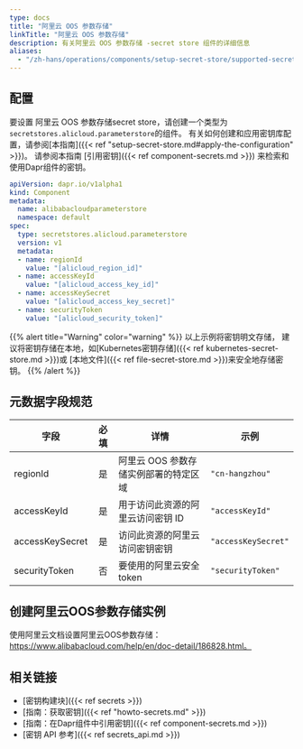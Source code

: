 ```yaml
---
type: docs
title: "阿里云 OOS 参数存储"
linkTitle: "阿里云 OOS 参数存储"
description: 有关阿里云 OOS 参数存储 -secret store 组件的详细信息
aliases:
  - "/zh-hans/operations/components/setup-secret-store/supported-secret-stores/alibabacloud-oos-parameter-store/"
---
```


## 配置

要设置 阿里云 OOS 参数存储secret store，请创建一个类型为`secretstores.alicloud.parameterstore`的组件。 有关如何创建和应用密钥库配置，请参阅[本指南]({{< ref "setup-secret-store.md#apply-the-configuration" >}})。 请参阅本指南 [引用密钥]({{< ref component-secrets.md >}}) 来检索和使用Dapr组件的密钥。

```yaml
apiVersion: dapr.io/v1alpha1
kind: Component
metadata:
  name: alibabacloudparameterstore
  namespace: default
spec:
  type: secretstores.alicloud.parameterstore
  version: v1
  metadata:
  - name: regionId
    value: "[alicloud_region_id]"
  - name: accessKeyId 
    value: "[alicloud_access_key_id]"
  - name: accessKeySecret
    value: "[alicloud_access_key_secret]"
  - name: securityToken
    value: "[alicloud_security_token]"
```

{{% alert title="Warning" color="warning" %}}
以上示例将密钥明文存储， 建议将密钥存储在本地，如[Kubernetes密钥存储]({{< ref kubernetes-secret-store.md >}})或 [本地文件]({{< ref file-secret-store.md >}})来安全地存储密钥。
{{% /alert %}}

## 元数据字段规范

| 字段              | 必填 | 详情                    | 示例                  |
| --------------- |:--:| --------------------- | ------------------- |
| regionId        | 是  | 阿里云 OOS 参数存储实例部署的特定区域 | `"cn-hangzhou"`     |
| accessKeyId     | 是  | 用于访问此资源的阿里云访问密钥 ID    | `"accessKeyId"`     |
| accessKeySecret | 是  | 访问此资源的阿里云访问密钥密钥       | `"accessKeySecret"` |
| securityToken   | 否  | 要使用的阿里云安全token        | `"securityToken"`   |

## 创建阿里云OOS参数存储实例

使用阿里云文档设置阿里云OOS参数存储：https://www.alibabacloud.com/help/en/doc-detail/186828.html。

## 相关链接

- [密钥构建块]({{< ref secrets >}})
- [指南：获取密钥]({{< ref "howto-secrets.md" >}})
- [指南：在Dapr组件中引用密钥]({{< ref component-secrets.md >}})
- [密钥 API 参考]({{< ref secrets_api.md >}})
